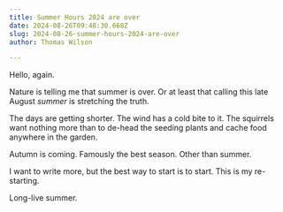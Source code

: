 ```yaml
---
title: Summer Hours 2024 are over
date: 2024-08-26T09:48:30.668Z
slug: 2024-08-26-summer-hours-2024-are-over
author: Thomas Wilson

---
```

Hello, again.

Nature is telling me that summer is over.  Or at least that calling this late August _summer_ is stretching the truth. 

The days are getting shorter.  The wind has a cold bite to it.  The squirrels want nothing more than to de-head the seeding plants and cache food anywhere in the garden.

Autumn is coming.  Famously the best season.  Other than summer. 

I want to write more, but the best way to start is to start.  This is my re-starting.

Long-live summer.